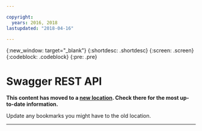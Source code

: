 ```yaml
---

copyright:
  years: 2016, 2018
lastupdated: "2018-04-16"

---
```


{:new_window: target="_blank"}
{:shortdesc: .shortdesc}
{:screen: .screen}
{:codeblock: .codeblock}
{:pre: .pre}

# Swagger REST API

**This content has moved to a [new location](https://dataplatform.ibm.com/docs/content/analyze-data/pm_service_api_spark_swagger.html). Check there for the most up-to-date information.** 

Update any bookmarks you might have to the old location.


_____________
